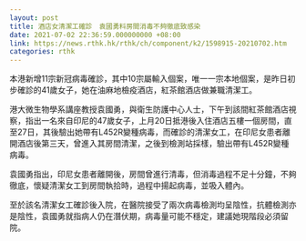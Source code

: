```yaml
---
layout: post
title: 酒店女清潔工確診　袁國勇料房間消毒不夠徹底致感染
date: 2021-07-02 22:36:59.000000000 +08:00
link: https://news.rthk.hk/rthk/ch/component/k2/1598915-20210702.htm
categories: rthk
---
```


本港新增11宗新冠病毒確診，其中10宗屬輸入個案，唯一一宗本地個案，是昨日初步確診的41歲女子，她在油麻地檢疫酒店，紅茶館酒店做兼職清潔工。

港大微生物學系講座教授袁國勇，與衛生防護中心人士，下午到該間紅茶館酒店視察，指出一名來自印尼的47歲女子，上月20日抵港後入住酒店五樓一個房間，直至27日，其後驗出她帶有L452R變種病毒，而確診的清潔女工，在印尼女患者離開酒店後第三天，曾進入其房間清潔，之後到檢測站採樣，驗出帶有L452R變種病毒。

袁國勇指出，印尼女患者離開後，房間曾進行清毒，但消毒過程不足十分鐘，不夠徹底，懷疑清潔女工到房間執拾時，過程中揚起病毒，並吸入體內。

至於該名清潔女工確診後入院，在醫院接受了兩次病毒檢測均呈陰性，抗體檢測亦是陰性，袁國勇就指病人仍在潛伏期，病毒量可能不穩定，建議她現階段必須留院。
